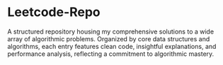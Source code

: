 # Leetcode-Repo
 A structured repository housing my comprehensive solutions to a wide array of algorithmic problems. Organized by core data structures and algorithms, each entry features clean code, insightful explanations, and performance analysis, reflecting a commitment to algorithmic mastery.

